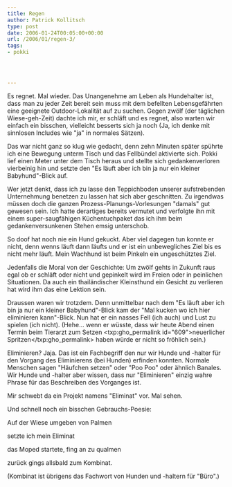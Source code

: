 ```yaml
---
title: Regen
author: Patrick Kollitsch
type: post
date: 2006-01-24T00:05:00+00:00
url: /2006/01/regen-3/
tags:
- pokki




---
```

Es regnet. Mal wieder. Das Unangenehme am Leben als Hundehalter ist, dass man zu jeder Zeit bereit sein muss mit dem befellten Lebensgefährten eine geeignete Outdoor-Lokalität auf zu suchen. Gegen zwölf (der täglichen Wiese-geh-Zeit) dachte ich mir, er schläft und es regnet, also warten wir einfach ein bisschen, vielleicht besserts sich ja noch (Ja, ich denke mit sinnlosen Includes wie "ja" in normales Sätzen).

Das war nicht ganz so klug wie gedacht, denn zehn Minuten später spührte ich eine Bewegung unterm Tisch und das Fellbündel aktivierte sich. Pokki lief einen Meter unter dem Tisch heraus und stellte sich gedankenverloren vierbeinig hin und setzte den "Es läuft aber ich bin ja nur ein kleiner Babyhund"-Blick auf.

Wer jetzt denkt, dass ich zu lasse den Teppichboden unserer aufstrebenden Unternehmung benetzen zu lassen hat sich aber geschnitten. Zu irgendwas müssen doch die ganzen Prozess-Planungs-Vorlesungen "damals" gut gewesen sein. Ich hatte derartiges bereits vermutet und verfolgte ihn mit einem super-saugfähigen Küchentuchpaket das ich ihm beim gedankenversunkenen Stehen emsig unterschob.

So doof hat noch nie ein Hund gekuckt. Aber viel dagegen tun konnte er nicht, denn wenns läuft dann läufts und er ist ein unbewegliches Ziel bis es nicht mehr läuft. Mein Wachhund ist beim Pinkeln ein ungeschütztes Ziel. 

Jedenfalls die Moral von der Geschichte: Um zwölf gehts in Zukunft raus egal ob er schläft oder nicht und gepinkelt wird im Freien oder in peinlichen Situationen. Da auch ein thailändischer Kleinsthund ein Gesicht zu verlieren hat wird ihm das eine Lektion sein. 

Draussen waren wir trotzdem. Denn unmittelbar nach dem "Es läuft aber ich bin ja nur ein kleiner Babyhund"-Blick kam der "Mal kucken wo ich hier eliminieren kann"-Blick. Nun hat er ein nasses Fell (ich auch) und Lust zu spielen (ich nicht). (Hehe... wenn er wüsste, dass wir heute Abend einen Termin beim Tierarzt zum Setzen <txp:gho_permalink id="609">neuerlicher Spritzen</txp:gho_permalink> haben würde er nicht so fröhlich sein.)

Eliminieren? Jaja. Das ist ein Fachbegriff den nur wir Hunde und -halter für den Vorgang des Eliminierens (bei Hunden) erfinden konnten. Normale Menschen sagen "Häufchen setzen" oder "Poo Poo" oder ähnlich Banales. Wir Hunde und -halter aber wissen, dass nur "Eliminieren" einzig wahre Phrase für das Beschreiben des Vorganges ist.

Mir schwebt da ein Projekt namens "Eliminat" vor. Mal sehen.

Und schnell noch ein bisschen Gebrauchs-Poesie:

Auf der Wiese umgeben von Palmen 
  
setzte ich mein Eliminat
  
das Moped startete, fing an zu qualmen
  
zurück gings allsbald zum Kombinat.

(Kombinat ist übrigens das Fachwort von Hunden und -haltern für "Büro".)
